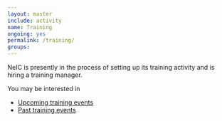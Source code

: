 ```yaml
---
layout: master
include: activity
name: Training
ongoing: yes
permalink: /training/
groups:
---
```


NeIC is presently in the process of setting up its training activity and is
hiring a training manager.

You may be interested in

* [Upcoming training events](upcoming/)
* [Past training events](past/)
